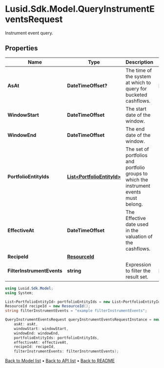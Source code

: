# Lusid.Sdk.Model.QueryInstrumentEventsRequest
Instrument event query.

## Properties

Name | Type | Description | Notes
------------ | ------------- | ------------- | -------------
**AsAt** | **DateTimeOffset?** | The time of the system at which to query for bucketed cashflows. | [optional] 
**WindowStart** | **DateTimeOffset** | The start date of the window. | 
**WindowEnd** | **DateTimeOffset** | The end date of the window. | 
**PortfolioEntityIds** | [**List&lt;PortfolioEntityId&gt;**](PortfolioEntityId.md) | The set of portfolios and portfolio groups to which the instrument events must belong. | 
**EffectiveAt** | **DateTimeOffset** | The Effective date used in the valuation of the cashflows. | 
**RecipeId** | [**ResourceId**](ResourceId.md) |  | 
**FilterInstrumentEvents** | **string** | Expression to filter the result set. | [optional] 

```csharp
using Lusid.Sdk.Model;
using System;

List<PortfolioEntityId> portfolioEntityIds = new List<PortfolioEntityId>();
ResourceId recipeId = new ResourceId();
string filterInstrumentEvents = "example filterInstrumentEvents";

QueryInstrumentEventsRequest queryInstrumentEventsRequestInstance = new QueryInstrumentEventsRequest(
    asAt: asAt,
    windowStart: windowStart,
    windowEnd: windowEnd,
    portfolioEntityIds: portfolioEntityIds,
    effectiveAt: effectiveAt,
    recipeId: recipeId,
    filterInstrumentEvents: filterInstrumentEvents);
```

[Back to Model list](../README.md#documentation-for-models) &#8226; [Back to API list](../README.md#documentation-for-api-endpoints) &#8226; [Back to README](../README.md)
